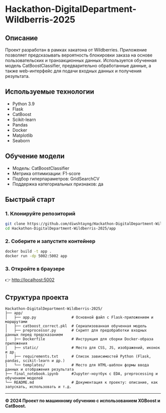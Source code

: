 # Hackathon-DigitalDepartment-Wildberris-2025

## Описание

Проект разработан в рамках хакатона от Wildberries. Приложение позволяет предсказывать вероятность блокировки заказа на основе пользовательских и транзакционных данных. Используется обученная модель CatBoostClassifier, предварительно обработанные данные, а также web-интерфейс для подачи входных данных и получения результата.

## Используемые технологии
- Python 3.9
- Flask
- CatBoost
- Scikit-learn
- Pandas
- Docker
- Matplotlib
- Seaborn

## Обучение модели

- Модель: CatBoostClassifier
- Метрика оптимизации: F1-score
- Подбор гиперпараметров: GridSearchCV
- Поддержка категориальных признаков: да

## Быстрый старт

### 1. Клонируйте репозиторий
```bash
git clone https://github.com/diwshtayng/Hackathon-DigitalDepartment-Wildberris-2025.git
cd Hackathon-DigitalDepartment-Wildberris-2025/app
```

### 2. Соберите и запустите контейнер
```bash
docker build -t app .
docker run -dp 5002:5002 app
```

### 3. Откройте в браузере
👉 [http://localhost:5002](http://localhost:5002)

## Структура проекта
```
Hackathon-DigitalDepartment-Wildberris-2025/
├── app/
│   ├── app.py                # Основной файл с Flask-приложением и маршрутами
│   ├── catboost_correct.pkl  # Сериализованная обученная модель
│   ├── preprocessor.py       # Скрипт для предобработки входных данных перед предсказанием
│   ├── Dockerfile            # Инструкция для сборки Docker-образа приложения
│   ├── static/               # Место для CSS, JS, изображений, иконок и др.
│   ├── requirements.txt      # Список зависимостей Python (Flask, pandas, scikit-learn и др.)
│   └── templates/            # Место для HTML-шаблон формы ввода данных и отображения результата
├── final_notebook.ipynb      #Jupyter-ноутбук с EDA, preprocessing и обучением моделей
└── README.md                 # Документация к проекту: описание, как запускать, использовать и т.д.
```

---

**© 2024 Проект по машинному обучению с использованием XGBoost и CatBoost.**
